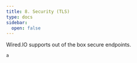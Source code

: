 ```yaml
---
title: 8. Security (TLS)
type: docs
sidebar:
  open: false
---
```


Wired.IO supports out of the box secure endpoints.


```csharp
a
```